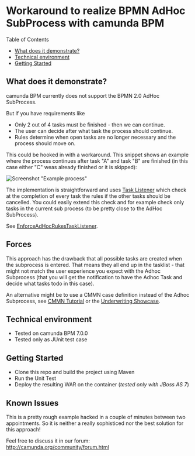 # Workaround to realize BPMN AdHoc SubProcess with camunda BPM

Table of Contents

- [What does it demonstrate?](#what-does-it-demonstrate)
- [Technical environment](#technical-environment)
- [Getting Started](#getting-started)
	
	
## What does it demonstrate?

camunda BPM currently does not support the BPMN 2.0 AdHoc SubProcess. 

But if you have requirements like
- Only 2 out of 4 tasks must be finished - then we can continue.
- The user can decide after what task the process should continue.
- Rules determine when open tasks are no longer necessary and the process should move on.

This could be hooked in with a workaround. This snippet shows an example where the process continues after task "A" and task "B" are finished (in this case either "C" weas already finished or it is skipped):

![Screenshot "Example process"][1]

[1]: https://raw.github.com/camunda/camunda-consulting/master/snippets/bpmn-adhoc-task/src/main/resources/process.png

The implementation is straightforward and uses [Task Listener](http://docs.camunda.org/latest/guides/user-guide/#process-engine-delegation-code-task-listener) which check at the completion of every task the rules if the other tasks should be cancelled. You could easily extend this check and for example check only tasks in the current sub process (to be pretty close to the AdHoc SubProcess).

See [EnforceAdHocRukesTaskListener](https://github.com/camunda/camunda-consulting/blob/master/snippets/bpmn-adhoc-task/src/main/java/com/camunda/demo/adhoc/EnforceAdHocRukesTaskListener.java).

## Forces

This approach has the drawback that all possible tasks are created when the subprocess is entered. That means they all end up in the tasklist - that might not match the user experience you expect with the Adhoc Subprocess (that you will get the notification to have the Adhoc Task and decide what tasks todo in this case).

An alternative might be to use a CMMN case definition instead of the Adhoc Subprocess, see [CMMN Tutorial](http://docs.camunda.org/latest/api-references/cmmn10/) or the [Underwriting Showcase](https://github.com/camunda/camunda-consulting/tree/master/showcases/underwriting).

## Technical environment
- Tested on camunda BPM 7.0.0
- Tested only as JUnit test case

## Getting Started

* Clone this repo and build the project using Maven
* Run the Unit Test
* Deploy the resulting WAR on the container (*tested only with JBoss AS 7*)

## Known Issues

This is a pretty rough example hacked in a couple of minutes between two appointments. So it is neither a really sophisticed nor the best solution for this approach! 

Feel free to discuss it in our forum: http://camunda.org/community/forum.html
